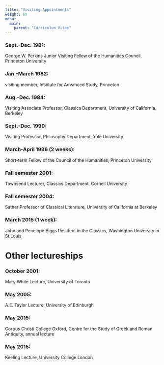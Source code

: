 ```yaml
---
title: "Visiting Appointments"
weight: 60
menu:
  main:
    parent: "Curriculum Vitae"
---
```


### Sept.-Dec. 1981:
George W. Perkins Junior Visiting Fellow of the Humanities Council, Princeton University

### Jan.-March 1982:
visiting member, Institute for Advanced Study, Princeton

### Aug.-Dec. 1984:
Visiting Associate Professor, Classics Department, University of California, Berkeley

### Sept.-Dec. 1990:
Visiting Professor, Philosophy Department, Yale University

### March-April 1996 (2 weeks):
Short-term Fellow of the Council of the Humanities, Princeton University

### Fall semester 2001:
Townsend Lecturer, Classics Department, Cornell University

### Fall semester 2004:
Sather Professor of Classical Literature, University of California at Berkeley

### March 2015 (1 week):
John and Penelope Biggs Resident in the Classics, Washington University in St Louis

# Other lectureships

### October 2001:
Mary White Lecture, University of Toronto

### May 2005:
A.E. Taylor Lecture, University of Edinburgh

### May 2015:
Corpus Christi College Oxford, Centre for the Study of Greek and Roman Antiquity, annual lecture

### May 2015:
Keeling Lecture, University College London